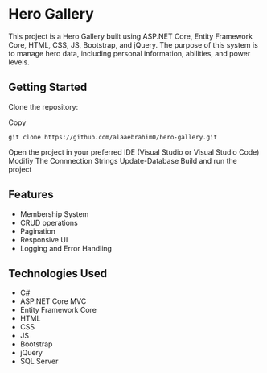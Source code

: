 Hero Gallery
============

This project is a Hero Gallery built using ASP.NET Core, Entity Framework Core, HTML, CSS, JS, Bootstrap, and jQuery. The purpose of this system is to manage hero data, including personal information, abilities, and power levels.

Getting Started
---------------

Clone the repository:

Copy

```
git clone https://github.com/alaaebrahim0/hero-gallery.git

```

Open the project in your preferred IDE (Visual Studio or Visual Studio Code)
Modifiy The Connnection Strings
Update-Database
Build and run the project

Features
--------
-   Membership System
-   CRUD operations
-   Pagination
-   Responsive UI
-   Logging and Error Handling

Technologies Used
-----------------
-   C#
-   ASP.NET Core MVC
-   Entity Framework Core
-   HTML
-   CSS
-   JS
-   Bootstrap
-   jQuery
-   SQL Server
